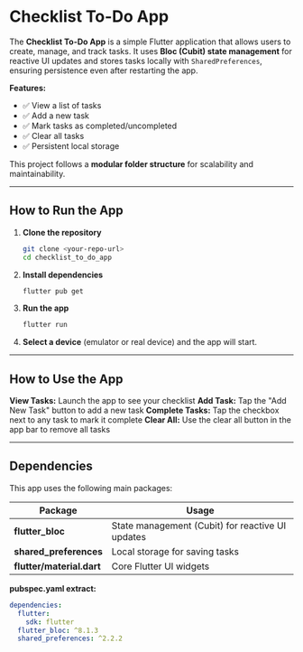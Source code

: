 # Checklist To-Do App

The **Checklist To-Do App** is a simple Flutter application that allows users to create, manage, and track tasks.
It uses **Bloc (Cubit) state management** for reactive UI updates and stores tasks locally with `SharedPreferences`, ensuring persistence even after restarting the app.

**Features:**
- ✅ View a list of tasks
- ✅ Add a new task
- ✅ Mark tasks as completed/uncompleted
- ✅ Clear all tasks
- ✅ Persistent local storage

This project follows a **modular folder structure** for scalability and maintainability.

---

## How to Run the App

1. **Clone the repository**
   ```bash
   git clone <your-repo-url>
   cd checklist_to_do_app
   ```

2. **Install dependencies**
   ```bash
   flutter pub get
   ```

3. **Run the app**
   ```bash
   flutter run
   ```

4. **Select a device** (emulator or real device) and the app will start.

---

## How to Use the App

**View Tasks:** Launch the app to see your checklist
**Add Task:** Tap the "Add New Task" button to add a new task
**Complete Tasks:** Tap the checkbox next to any task to mark it complete
**Clear All:** Use the clear all button in the app bar to remove all tasks

---

## Dependencies

This app uses the following main packages:

| Package | Usage |
|---------|--------|
| **flutter_bloc** | State management (Cubit) for reactive UI updates |
| **shared_preferences** | Local storage for saving tasks |
| **flutter/material.dart** | Core Flutter UI widgets |

**pubspec.yaml extract:**
```yaml
dependencies:
  flutter:
    sdk: flutter
  flutter_bloc: ^8.1.3
  shared_preferences: ^2.2.2
```

